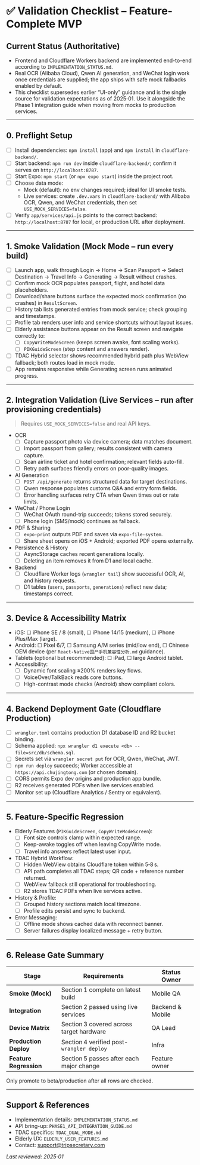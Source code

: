 # ✅ Validation Checklist – Feature-Complete MVP

## Current Status (Authoritative)
- Frontend and Cloudflare Workers backend are implemented end-to-end according to `IMPLEMENTATION_STATUS.md`.
- Real OCR (Alibaba Cloud), Qwen AI generation, and WeChat login work once credentials are supplied; the app ships with safe mock fallbacks enabled by default.
- This checklist supersedes earlier “UI-only” guidance and is the single source for validation expectations as of 2025‑01. Use it alongside the Phase 1 integration guide when moving from mocks to production services.

---

## 0. Preflight Setup
- ☐ Install dependencies: `npm install` (app) and `npm install` in `cloudflare-backend/`.
- ☐ Start backend: `npm run dev` inside `cloudflare-backend/`; confirm it serves on `http://localhost:8787`.
- ☐ Start Expo: `npm start` (or `npx expo start`) inside the project root.
- ☐ Choose data mode:
  - Mock (default): no env changes required; ideal for UI smoke tests.
  - Live services: create `.dev.vars` in `cloudflare-backend/` with Alibaba OCR, Qwen, and WeChat credentials, then set `USE_MOCK_SERVICES=false`.
- ☐ Verify `app/services/api.js` points to the correct backend: `http://localhost:8787` for local, or production URL after deployment.

---

## 1. Smoke Validation (Mock Mode – run every build)
- ☐ Launch app, walk through Login → Home → Scan Passport → Select Destination → Travel Info → Generating → Result without crashes.
- ☐ Confirm mock OCR populates passport, flight, and hotel data placeholders.
- ☐ Download/share buttons surface the expected mock confirmation (no crashes) in `ResultScreen`.
- ☐ History tab lists generated entries from mock service; check grouping and timestamps.
- ☐ Profile tab renders user info and service shortcuts without layout issues.
- ☐ Elderly assistance buttons appear on the Result screen and navigate correctly to:
  - ☐ `CopyWriteModeScreen` (keeps screen awake, font scaling works).
  - ☐ `PIKGuideScreen` (step content and answers render).
- ☐ TDAC Hybrid selector shows recommended hybrid path plus WebView fallback; both routes load in mock mode.
- ☐ App remains responsive while Generating screen runs animated progress.

---

## 2. Integration Validation (Live Services – run after provisioning credentials)
> Requires `USE_MOCK_SERVICES=false` and real API keys.

- OCR
  - ☐ Capture passport photo via device camera; data matches document.
  - ☐ Import passport from gallery; results consistent with camera capture.
  - ☐ Scan airline ticket and hotel confirmation; relevant fields auto-fill.
  - ☐ Retry path surfaces friendly errors on poor-quality images.
- AI Generation
  - ☐ `POST /api/generate` returns structured data for target destinations.
  - ☐ Qwen response populates customs Q&A and entry form fields.
  - ☐ Error handling surfaces retry CTA when Qwen times out or rate limits.
- WeChat / Phone Login
  - ☐ WeChat OAuth round-trip succeeds; tokens stored securely.
  - ☐ Phone login (SMS/mock) continues as fallback.
- PDF & Sharing
  - ☐ `expo-print` outputs PDF and saves via `expo-file-system`.
  - ☐ Share sheet opens on iOS + Android; exported PDF opens externally.
- Persistence & History
  - ☐ AsyncStorage caches recent generations locally.
  - ☐ Deleting an item removes it from D1 and local cache.
- Backend
  - ☐ Cloudflare Worker logs (`wrangler tail`) show successful OCR, AI, and history requests.
  - ☐ D1 tables (`users`, `passports`, `generations`) reflect new data; timestamps correct.

---

## 3. Device & Accessibility Matrix
- iOS: ☐ iPhone SE / 8 (small), ☐ iPhone 14/15 (medium), ☐ iPhone Plus/Max (large).
- Android: ☐ Pixel 6/7, ☐ Samsung A/M series (mid/low end), ☐ Chinese OEM device (per `React-Native国产手机兼容性分析.md` guidance).
- Tablets (optional but recommended): ☐ iPad, ☐ large Android tablet.
- Accessibility:
  - ☐ Dynamic font scaling ≥200% renders key flows.
  - ☐ VoiceOver/TalkBack reads core buttons.
  - ☐ High-contrast mode checks (Android) show compliant colors.

---

## 4. Backend Deployment Gate (Cloudflare Production)
- ☐ `wrangler.toml` contains production D1 database ID and R2 bucket binding.
- ☐ Schema applied: `npx wrangler d1 execute <db> --file=src/db/schema.sql`.
- ☐ Secrets set via `wrangler secret put` for OCR, Qwen, WeChat, JWT.
- ☐ `npm run deploy` succeeds; Worker accessible at `https://api.chujingtong.com` (or chosen domain).
- ☐ CORS permits Expo dev origins and production app bundle.
- ☐ R2 receives generated PDFs when live services enabled.
- ☐ Monitor set up (Cloudflare Analytics / Sentry or equivalent).

---

## 5. Feature-Specific Regression
- Elderly Features (`PIKGuideScreen`, `CopyWriteModeScreen`):
  - ☐ Font size controls clamp within expected range.
  - ☐ Keep-awake toggles off when leaving CopyWrite mode.
  - ☐ Travel info answers reflect latest user input.
- TDAC Hybrid Workflow:
  - ☐ Hidden WebView obtains Cloudflare token within 5‑8 s.
  - ☐ API path completes all TDAC steps; QR code + reference number returned.
  - ☐ WebView fallback still operational for troubleshooting.
  - ☐ R2 stores TDAC PDFs when live services active.
- History & Profile:
  - ☐ Grouped history sections match local timezone.
  - ☐ Profile edits persist and sync to backend.
- Error Messaging:
  - ☐ Offline mode shows cached data with reconnect banner.
  - ☐ Server failures display localized message + retry button.

---

## 6. Release Gate Summary

| Stage | Requirements | Status Owner |
|-------|--------------|--------------|
| **Smoke (Mock)** | Section 1 complete on latest build | Mobile QA |
| **Integration** | Section 2 passed using live services | Backend & Mobile |
| **Device Matrix** | Section 3 covered across target hardware | QA Lead |
| **Production Deploy** | Section 4 verified post-`wrangler deploy` | Infra |
| **Feature Regression** | Section 5 passes after each major change | Feature owner |

Only promote to beta/production after all rows are checked.

---

## Support & References
- Implementation details: `IMPLEMENTATION_STATUS.md`
- API bring-up: `PHASE1_API_INTEGRATION_GUIDE.md`
- TDAC specifics: `TDAC_DUAL_MODE.md`
- Elderly UX: `ELDERLY_USER_FEATURES.md`
- Contact: support@tripsecretary.com

*Last reviewed: 2025‑01*
